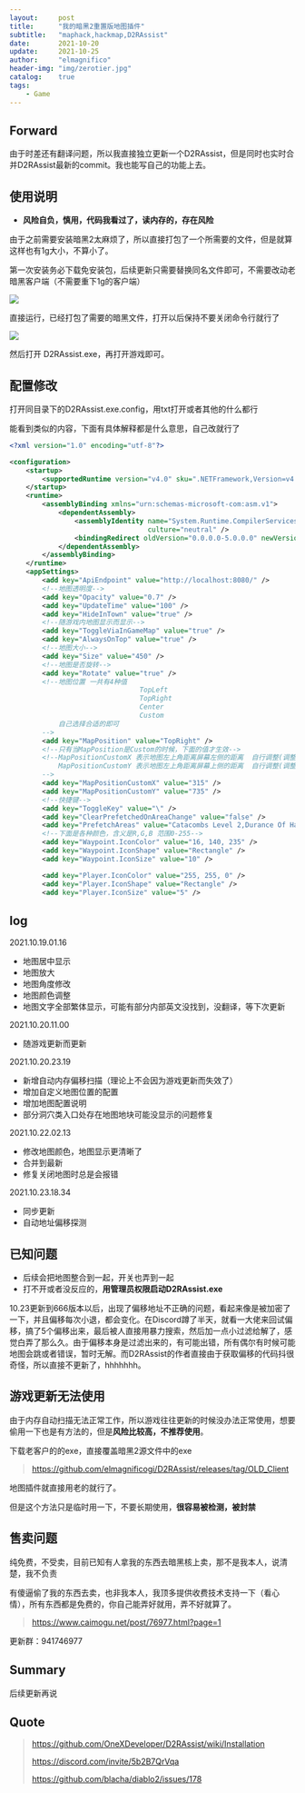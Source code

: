 ```yaml
---
layout:     post
title:      "我的暗黑2重置版地图插件"
subtitle:   "maphack,hackmap,D2RAssist"
date:       2021-10-20
update:     2021-10-25
author:     "elmagnifico"
header-img: "img/zerotier.jpg"
catalog:    true
tags:
    - Game
---
```


## Forward

由于时差还有翻译问题，所以我直接独立更新一个D2RAssist，但是同时也实时合并D2RAssist最新的commit。我也能写自己的功能上去。



## 使用说明

- **风险自负，慎用，代码我看过了，读内存的，存在风险**



由于之前需要安装暗黑2太麻烦了，所以直接打包了一个所需要的文件，但是就算这样也有1g大小，不算小了。



第一次安装务必下载免安装包，后续更新只需要替换同名文件即可，不需要改动老暗黑客户端（不需要重下1g的客户端）



![](http://img.elmagnifico.tech:9514/static/upload/elmagnifico/yQcYJgfIt7POZCq.png)

直接运行，已经打包了需要的暗黑文件，打开以后保持不要关闭命令行就行了

![](http://img.elmagnifico.tech:9514/static/upload/elmagnifico/O4frTuRZg5xlcGp.png)



然后打开 D2RAssist.exe，再打开游戏即可。



## 配置修改

打开同目录下的D2RAssist.exe.config，用txt打开或者其他的什么都行

能看到类似的内容，下面有具体解释都是什么意思，自己改就行了

```xml
<?xml version="1.0" encoding="utf-8"?>

<configuration>
    <startup>
        <supportedRuntime version="v4.0" sku=".NETFramework,Version=v4.7.2" />
    </startup>
    <runtime>
        <assemblyBinding xmlns="urn:schemas-microsoft-com:asm.v1">
            <dependentAssembly>
                <assemblyIdentity name="System.Runtime.CompilerServices.Unsafe" publicKeyToken="b03f5f7f11d50a3a"
                                  culture="neutral" />
                <bindingRedirect oldVersion="0.0.0.0-5.0.0.0" newVersion="5.0.0.0" />
            </dependentAssembly>
        </assemblyBinding>
    </runtime>
    <appSettings>
        <add key="ApiEndpoint" value="http://localhost:8080/" />
		<!--地图透明度-->
        <add key="Opacity" value="0.7" />
        <add key="UpdateTime" value="100" />
        <add key="HideInTown" value="true" />
		<!--随游戏内地图显示而显示-->
        <add key="ToggleViaInGameMap" value="true" />
        <add key="AlwaysOnTop" value="true" />
		<!--地图大小-->
        <add key="Size" value="450" />
		<!--地图是否旋转-->
        <add key="Rotate" value="true" />
		<!--地图位置 一共有4种值        
		                        TopLeft
                                TopRight
                                Center
                                Custom
			自己选择合适的即可
		-->
        <add key="MapPosition" value="TopRight" />
		<!--只有当MapPosition是Custom的时候，下面的值才生效-->
		<!--MapPositionCustomX 表示地图左上角距离屏幕左侧的距离  自行调整(调整后需要重启，不要超过你屏幕分辨率)
		    MapPositionCustomY 表示地图左上角距离屏幕上侧的距离  自行调整(调整后需要重启，不要超过你屏幕分辨率)
		-->
		<add key="MapPositionCustomX" value="315" />
		<add key="MapPositionCustomY" value="735" />
		<!--快捷键-->
        <add key="ToggleKey" value="\" />
        <add key="ClearPrefetchedOnAreaChange" value="false" />
        <add key="PrefetchAreas" value="Catacombs Level 2,Durance Of Hate Level 2" />
		<!--下面是各种颜色，含义是R,G,B 范围0-255-->
        <add key="Waypoint.IconColor" value="16, 140, 235" />
        <add key="Waypoint.IconShape" value="Rectangle" />
        <add key="Waypoint.IconSize" value="10" />

        <add key="Player.IconColor" value="255, 255, 0" />
        <add key="Player.IconShape" value="Rectangle" />
        <add key="Player.IconSize" value="5" />

```



## log

2021.10.19.01.16

- 地图居中显示
- 地图放大
- 地图角度修改
- 地图颜色调整
- 地图文字全部繁体显示，可能有部分内部英文没找到，没翻译，等下次更新

2021.10.20.11.00

- 随游戏更新而更新

2021.10.20.23.19

- 新增自动内存偏移扫描（理论上不会因为游戏更新而失效了）
- 增加自定义地图位置的配置
- 增加地图配置说明
- 部分洞穴类入口处存在地图地块可能没显示的问题修复

2021.10.22.02.13

- 修改地图颜色，地图显示更清晰了
- 合并到最新
- 修复关闭地图时总是会报错

2021.10.23.18.34

- 同步更新
- 自动地址偏移探测



## 已知问题

- 后续会把地图整合到一起，开关也弄到一起
- 打不开或者没反应的，**用管理员权限启动D2RAssist.exe**

10.23更新到666版本以后，出现了偏移地址不正确的问题，看起来像是被加密了一下，并且偏移每次小退，都会变化。在Discord蹲了半天，就看一大佬来回试偏移，搞了5个偏移出来，最后被人直接用暴力搜索，然后加一点小过滤给解了，感觉白弄了那么久。由于偏移本身是过滤出来的，有可能出错，所有偶尔有时候可能地图会跳或者错误，暂时无解。而D2RAssist的作者直接由于获取偏移的代码抖很奇怪，所以直接不更新了，hhhhhhh。



## 游戏更新无法使用

由于内存自动扫描无法正常工作，所以游戏往往更新的时候没办法正常使用，想要偷用一下也是有方法的，但是**风险比较高，不推荐使用**。



下载老客户的的exe，直接覆盖暗黑2源文件中的exe

> https://github.com/elmagnificogi/D2RAssist/releases/tag/OLD_Client

地图插件就直接用老的就行了。

但是这个方法只是临时用一下，不要长期使用，**很容易被检测，被封禁**



## 售卖问题

纯免费，不受卖，目前已知有人拿我的东西去暗黑核上卖，那不是我本人，说清楚，我不负责

有傻逼偷了我的东西去卖，也非我本人，我顶多提供收费技术支持一下（看心情），所有东西都是免费的，你自己能弄好就用，弄不好就算了。

> https://www.caimogu.net/post/76977.html?page=1



更新群：941746977



## Summary

后续更新再说



## Quote

>https://github.com/OneXDeveloper/D2RAssist/wiki/Installation
>
>https://discord.com/invite/5b2B7QrVqa
>
>https://github.com/blacha/diablo2/issues/178

